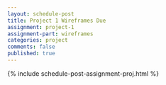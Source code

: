 ```yaml
---
layout: schedule-post
title: Project 1 Wireframes Due
assignment: project-1
assignment-part: wireframes
categories: project
comments: false
published: true
---
```

{% include schedule-post-assignment-proj.html %}